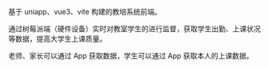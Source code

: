 基于 uniapp、vue3、vite 构建的教培系统前端。

通过树莓派端（硬件设备）实时对教室学生的进行监督，获取学生出勤、上课状况等数据，提高大学生上课质量。

老师、家长可以通过 App 获取数据，学生可以通过 App 获取本人的上课数据。
